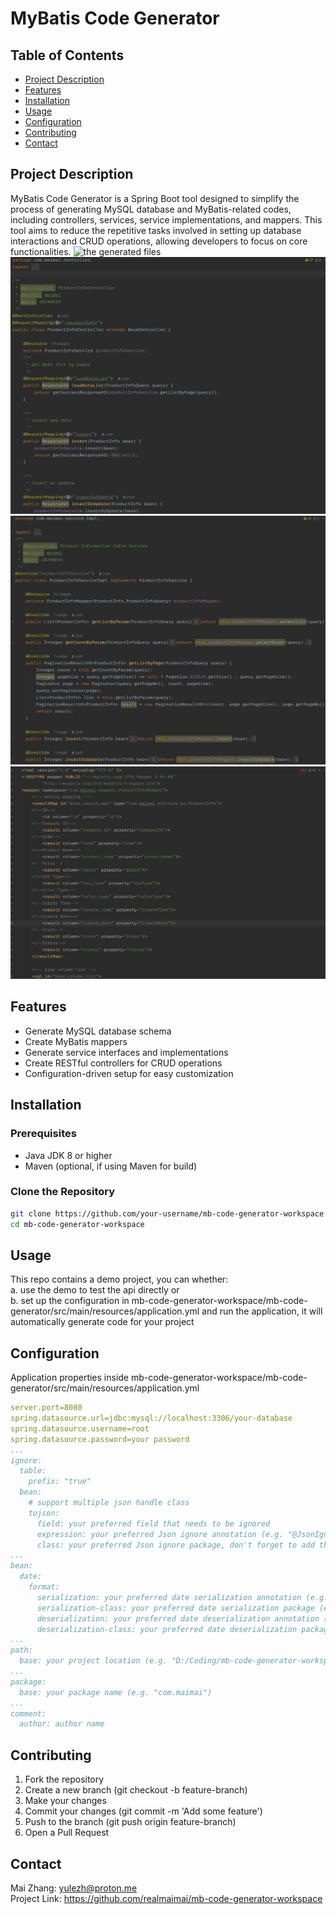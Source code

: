 # MyBatis Code Generator

## Table of Contents
- [Project Description](#project-description)
- [Features](#features)
- [Installation](#installation)
- [Usage](#usage)
- [Configuration](#configuration)
- [Contributing](#contributing)
- [Contact](#contact)

## Project Description

MyBatis Code Generator is a Spring Boot tool designed to simplify the process of generating MySQL database and MyBatis-related codes, including controllers, services, service implementations, and mappers. This tool aims to reduce the repetitive tasks involved in setting up database interactions and CRUD operations, allowing developers to focus on core functionalities.
![the generated files](assets/content.png)
![the generated controller file](assets/controller.png)
![the generated service file](assets/service.png)
![the generated mapper xml file](assets/mapperxml.png)


## Features

- Generate MySQL database schema
- Create MyBatis mappers
- Generate service interfaces and implementations
- Create RESTful controllers for CRUD operations
- Configuration-driven setup for easy customization

## Installation

### Prerequisites
- Java JDK 8 or higher
- Maven (optional, if using Maven for build)

### Clone the Repository
```sh
git clone https://github.com/your-username/mb-code-generator-workspace
cd mb-code-generator-workspace
```

## Usage
This repo contains a demo project, you can whether:<br>
a. use the demo to test the api directly or<br>
b. set up the configuration in mb-code-generator-workspace/mb-code-generator/src/main/resources/application.yml and run the application, it will automatically generate code for your project

## Configuration
Application properties inside mb-code-generator-workspace/mb-code-generator/src/main/resources/application.yml
```yml
server.port=8080
spring.datasource.url=jdbc:mysql://localhost:3306/your-database
spring.datasource.username=root
spring.datasource.password=your password
...
ignore:
  table:
    prefix: "true"
  bean:
    # support multiple json handle class
    tojson:
      field: your preferred field that needs to be ignored
      expression: your preferred Json ignore annotation (e.g. "@JsonIgnore")
      class: your preferred Json ignore package, don't forget to add the "import" keyword (e.g. import com.fasterxml.jackson.annotation.JsonIgnore)
...
bean:
  date:
    format:
      serialization: your preferred date serialization annotation (e.g. "@JsonFormat(pattern = \"%s\", timezone = \"GMT+2\")")
      serialization-class: your preferred date serialization package (e.g. com.fasterxml.jackson.annotation.JsonFormat)
      deserialization: your preferred date deserialization annotation (e.g. "@DateTimeFormat(pattern = \"%s\")")
      deserialization-class: your preferred date deserialization package (e.g. org.springframework.format.annotation.DateTimeFormat)
...
path:
  base: your project location (e.g. "D:/Coding/mb-code-generator-workspace/mb-code-generator-demo/src/main")
...
package:
  base: your package name (e.g. "com.maimai")
...
comment:
  author: author name
```


## Contributing
1. Fork the repository
2. Create a new branch (git checkout -b feature-branch)
3. Make your changes
4. Commit your changes (git commit -m 'Add some feature')
5. Push to the branch (git push origin feature-branch)
6. Open a Pull Request

## Contact
Mai Zhang: yulezh@proton.me<br>
Project Link: https://github.com/realmaimai/mb-code-generator-workspace
